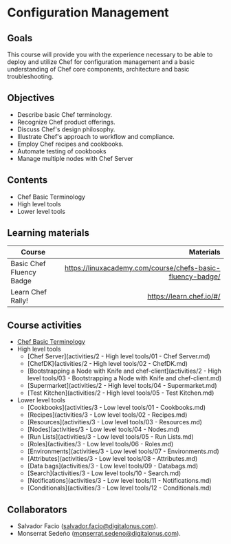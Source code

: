 # Configuration Management

## Goals
This course will provide you with the experience necessary to be able to deploy and utilize Chef for configuration management and a basic understanding of Chef core components, architecture and basic troubleshooting.   

## Objectives
- Describe basic Chef terminology.      
- Recognize Chef product offerings.      
- Discuss Chef's design philosophy.     
- Illustrate Chef's approach to workflow and compliance.     
- Employ Chef recipes and cookbooks. 
- Automate testing of cookbooks 
- Manage multiple nodes with Chef Server 

## Contents
- Chef Basic Terminology  
- High level tools 
- Lower level tools 

## Learning materials
| Course | Materials |
| ----------- |-------------:|
| Basic Chef Fluency Badge | https://linuxacademy.com/course/chefs-basic-fluency-badge/ |
| Learn Chef Rally!    | https://learn.chef.io/#/ |


## Course activities
- [Chef Basic Terminology](activities/1-Chef-Basic-Terminology.md)  
- High level tools 
    - [Chef Server](activities/2 - High level tools/01 - Chef Server.md)   
    - [ChefDK](activities/2 - High level tools/02 - ChefDK.md)  
    - [Bootstrapping a Node with Knife and chef-client](activities/2 - High level tools/03 - Bootstrapping a Node with Knife and chef-client.md)  
    - [Supermarket](activities/2 - High level tools/04 - Supermarket.md)  
    - [Test Kitchen](activities/2 - High level tools/05 - Test Kitchen.md)  
- Lower level tools 
    - [Cookbooks](activities/3 - Low level tools/01 - Cookbooks.md)  
    - [Recipes](activities/3 - Low level tools/02 - Recipes.md)  
    - [Resources](activities/3 - Low level tools/03 - Resources.md)  
    - [Nodes](activities/3 - Low level tools/04 - Nodes.md)     
    - [Run Lists](activities/3 - Low level tools/05 - Run Lists.md)  
    - [Roles](activities/3 - Low level tools/06 - Roles.md)  
    - [Environments](activities/3 - Low level tools/07 - Environments.md)  
    - [Attributes](activities/3 - Low level tools/08 - Attributes.md)  
    - [Data bags](activities/3 - Low level tools/09 - Databags.md)  
    - [Search](activities/3 - Low level tools/10 - Search.md)  
    - [Notifications](activities/3 - Low level tools/11 - Notifications.md)  
    - [Conditionals](activities/3 - Low level tools/12 - Conditionals.md)  
    
## Collaborators
- Salvador Facio (salvador.facio@digitalonus.com). 
- Monserrat Sedeño (monserrat.sedeno@digitalonus.com). 
